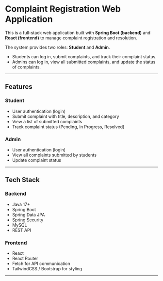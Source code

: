 # Complaint Registration Web Application

This is a full-stack web application built with **Spring Boot (backend)** and **React (frontend)** to manage complaint registration and resolution.  

The system provides two roles: **Student** and **Admin**.  
- Students can log in, submit complaints, and track their complaint status.  
- Admins can log in, view all submitted complaints, and update the status of complaints.  

---

## Features

### Student
- User authentication (login)  
- Submit complaint with title, description, and category  
- View a list of submitted complaints  
- Track complaint status (Pending, In Progress, Resolved)  

### Admin
- User authentication (login)  
- View all complaints submitted by students  
- Update complaint status  

---

## Tech Stack

### Backend
- Java 17+  
- Spring Boot  
- Spring Data JPA  
- Spring Security  
- MySQL
- REST API  

### Frontend
- React 
- React Router  
- Fetch for API communication  
- TailwindCSS / Bootstrap for styling  

---
